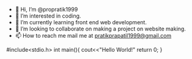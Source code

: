 - 👋 Hi, I’m @propratik1999
- 👀 I’m interested in coding.
- 🌱 I’m currently learning front end web development.
- 💞️ I’m looking to collaborate on making a project on website making.
- 📫 How to reach me mail me at pratikprapatil1999@gmail.com

<!---
propratik1999/propratik1999 is a ✨ special ✨ repository because its `README.md` (this file) appears on your GitHub profile.
You can click the Preview link to take a look at your changes.
--->
#include<stdio.h>
int main(){
cout<<"Hello World!"
return 0;
}
